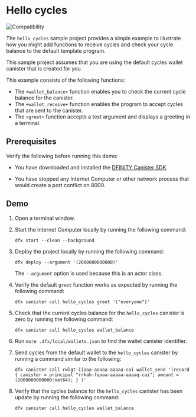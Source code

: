 # Hello cycles

![Compatibility](https://img.shields.io/badge/compatibility-0.6.25-blue)

The `hello_cycles` sample project provides a simple example to illustrate how you might add functions to receive cycles and check your cycle balance to the default template program.

This sample project assumes that you are using the default cycles wallet canister that is created for you.

This example consists of the following functions: 

* The `+wallet_balance+` function enables you to check the current cycle balance for the canister.
* The `+wallet_receive+` function enables the program to accept cycles that are sent to the canister.
* The `+greet+` function accepts a text argument and displays a greeting in a terminal.

## Prerequisites

Verify the following before running this demo:

*  You have downloaded and installed the [DFINITY Canister
   SDK](https://sdk.dfinity.org).

*  You have stopped any Internet Computer or other network process that would
   create a port conflict on 8000.

## Demo

1. Open a terminal window.

1. Start the Internet Computer locally by running the following command:

   ```text
   dfx start --clean --background
   ```

1. Deploy the project locally by running the following command:

   ```text
   dfx deploy --argument '(2000000000000)'
   ```

   The `--argument` option is used because this is an actor class.

1. Verify the default `greet` function works as expected by running the following command:

   ```text
   dfx canister call hello_cycles greet '("everyone")'
   ```

1. Check that the current cycles balance for the `hello_cycles` canister is zero by running the following command:

   ```text
   dfx canister call hello_cycles wallet_balance
   ```

1. Run `more .dfx/local/wallets.json` to find the wallet canister identifier.

1. Send cycles from the default wallet to the `hello_cycles` canister by running a command similar to the following:

   ```text
   dfx canister call rwlgt-iiaaa-aaaaa-aaaaa-cai wallet_send '(record { canister = principal "rrkah-fqaaa-aaaaa-aaaaq-cai"; amount = (2000000000000:nat64); } )'
   ```

1. Verify that the cycles balance for the `hello_cycles` canister has been update by running the following command:

   ```text
   dfx canister call hello_cycles wallet_balance
   ```
